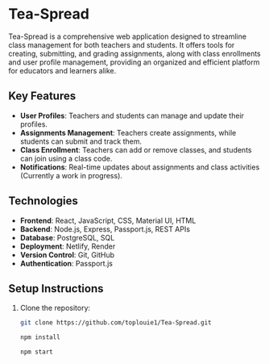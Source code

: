 # Tea-Spread

Tea-Spread is a comprehensive web application designed to streamline class management for both teachers and students. It offers tools for creating, submitting, and grading assignments, along with class enrollments and user profile management, providing an organized and efficient platform for educators and learners alike.

## Key Features

- **User Profiles**: Teachers and students can manage and update their profiles.
- **Assignments Management**: Teachers create assignments, while students can submit and track them.
- **Class Enrollment**: Teachers can add or remove classes, and students can join using a class code.
- **Notifications**: Real-time updates about assignments and class activities (Currently a work in progress).

## Technologies

- **Frontend**: React, JavaScript, CSS, Material UI, HTML
- **Backend**: Node.js, Express, Passport.js, REST APIs
- **Database**: PostgreSQL, SQL
- **Deployment**: Netlify, Render
- **Version Control**: Git, GitHub
- **Authentication**: Passport.js

## Setup Instructions

1. Clone the repository:

   ```bash
   git clone https://github.com/toplouie1/Tea-Spread.git
   ```

   ```bash
   npm install
   ```

   ```bash
   npm start
   ```
